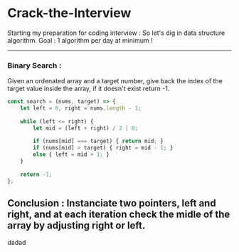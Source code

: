 # Crack-the-Interview
Starting my preparation for coding interview : So let's dig in data structure algorithm.
Goal : 1 algorithm per day at minimum !

---
### Binary Search : 
Given an ordenated array and a target number, give back the index of the target value inside the array, if it doesn't exist return -1. 
```javascript
const search = (nums, target) => {
    let left = 0, right = nums.length - 1;
    
    while (left <= right) {
        let mid = (left + right) / 2 | 0;
        
        if (nums[mid] === target) { return mid; }
        if (nums[mid] > target) { right = mid - 1; }
        else { left = mid + 1; }
    }
    
    return -1;
};
```

Conclusion : Instanciate two pointers, left and right, and at each iteration check the midle of the array by adjusting right or left. 
---
dadad
